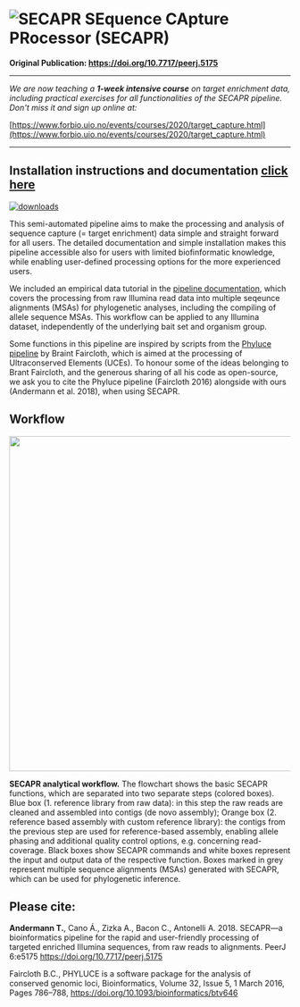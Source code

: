 # ![SECAPR](https://raw.githubusercontent.com/AntonelliLab/seqcap_processor/master/images/secapr_logo_small.png) SEquence CApture PRocessor (SECAPR)


**Original Publication: https://doi.org/10.7717/peerj.5175**

___

*We are now teaching a **1-week intensive course** on target enrichment data, including practical exercises for all functionalities of the SECAPR pipeline. Don't miss it and sign up online at:*

[https://www.forbio.uio.no/events/courses/2020/target_capture.html](https://www.forbio.uio.no/events/courses/2020/target_capture.html)

___

## Installation instructions and documentation [click here](http://htmlpreview.github.io/?https://github.com/AntonelliLab/seqcap_processor/blob/master/docs/documentation/main_doc.html)

[![downloads](https://anaconda.org/bioconda/secapr/badges/downloads.svg)](http://bioconda.github.io/recipes/secapr/README.html)


This semi-automated pipeline aims to make the processing and analysis of sequence capture (= target enrichment) data simple and straight forward for all users. The detailed documentation and simple installation makes this pipeline accessible also for users with limited biofinformatic knowledge, while enabling user-defined processing options for the more experienced users.

We included an empirical data tutorial in the [pipeline documentation](http://htmlpreview.github.io/?https://github.com/AntonelliLab/seqcap_processor/blob/master/docs/documentation/main_doc.html), which covers the processing from raw Illumina read data into multiple seqeunce alignments (MSAs) for phylogenetic analyses, including the compiling of allele sequence MSAs. This workflow can be applied to any Illumina dataset, independently of the underlying bait set and organism group.

Some functions in this pipeline are inspired by scripts from the [Phyluce pipeline](https://github.com/faircloth-lab/phyluce) by Braint Faircloth, which is aimed at the processing of Ultraconserved Elements (UCEs). To honour some of the ideas belonging to Brant Faircloth, and the generous sharing of all his code as open-source, we ask you to cite the Phyluce pipeline (Faircloth 2016) alongside with ours (Andermann et al. 2018), when using SECAPR.  


## Workflow


<img src="https://raw.githubusercontent.com/AntonelliLab/seqcap_processor/master/images/secapr_workflow.png" width="600">

**SECAPR analytical workflow.** The flowchart shows the basic SECAPR functions, which are separated into two separate steps (colored boxes). Blue box (1. reference library from raw data): in this step the raw reads are cleaned and assembled into contigs (de novo assembly); Orange box (2. reference based assembly with custom reference library): the contigs from the previous step are used for reference-based assembly, enabling allele phasing and additional quality control options, e.g. concerning read-coverage. Black boxes show SECAPR commands and white boxes represent the input and output data of the respective function. Boxes marked in grey represent multiple sequence alignments (MSAs) generated with SECAPR, which can be used for phylogenetic inference. 



## Please cite:

**Andermann T.**, Cano Á., Zizka A., Bacon C., Antonelli A. 2018. SECAPR—a bioinformatics pipeline for the rapid and user-friendly processing of targeted enriched Illumina sequences, from raw reads to alignments. PeerJ 6:e5175 https://doi.org/10.7717/peerj.5175

Faircloth B.C., PHYLUCE is a software package for the analysis of conserved genomic loci, Bioinformatics, Volume 32, Issue 5, 1 March 2016, Pages 786–788, https://doi.org/10.1093/bioinformatics/btv646
